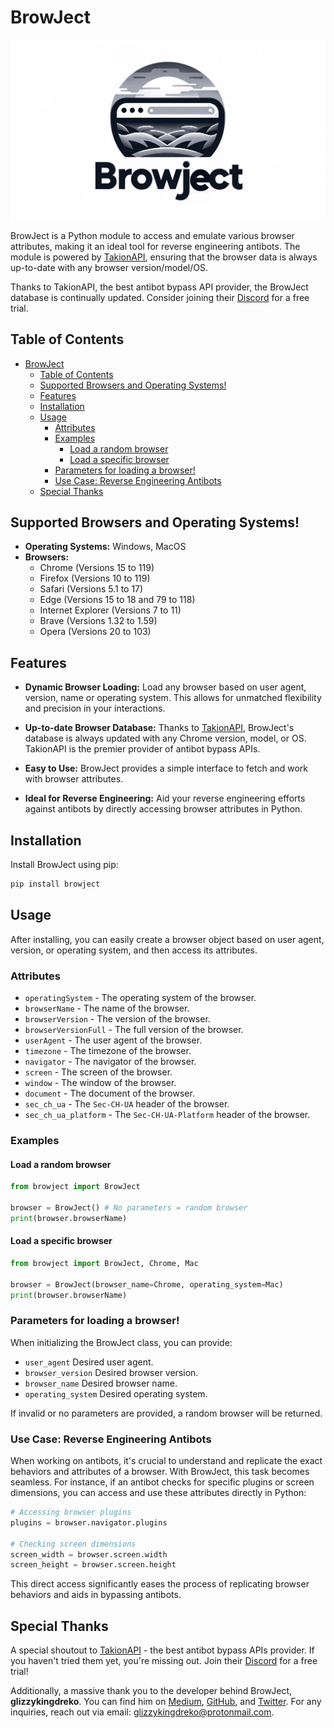 # BrowJect

![BrowJect Logo](img/banner.png)

BrowJect is a Python module to access and emulate various browser attributes, making it an ideal tool for reverse engineering antibots. The module is powered by [TakionAPI](https://takionapi.tech/), ensuring that the browser data is always up-to-date with any browser version/model/OS. 

Thanks to TakionAPI, the best antibot bypass API provider, the BrowJect database is continually updated. Consider joining their [Discord](https://takionapi.tech/discord) for a free trial.


## Table of Contents
- [BrowJect](#browject)
  - [Table of Contents](#table-of-contents)
  - [Supported Browsers and Operating Systems!](#supported-browsers-and-operating-systems)
  - [Features](#features)
  - [Installation](#installation)
  - [Usage](#usage)
    - [Attributes](#attributes)
    - [Examples](#examples)
      - [Load a random browser](#load-a-random-browser)
      - [Load a specific browser](#load-a-specific-browser)
    - [Parameters for loading a browser!](#parameters-for-loading-a-browser)
    - [Use Case: Reverse Engineering Antibots](#use-case-reverse-engineering-antibots)
  - [Special Thanks](#special-thanks)


## Supported Browsers and Operating Systems!
- **Operating Systems:** Windows, MacOS
- **Browsers:** 
  - Chrome (Versions 15 to 119)
  - Firefox (Versions 10 to 119)
  - Safari (Versions 5.1 to 17)
  - Edge (Versions 15 to 18 and 79 to 118)
  - Internet Explorer (Versions 7 to 11)
  - Brave (Versions 1.32 to 1.59)
  - Opera (Versions 20 to 103)

## Features

- **Dynamic Browser Loading:** Load any browser based on user agent, version, name or operating system. This allows for unmatched flexibility and precision in your interactions.
  
- **Up-to-date Browser Database:** Thanks to [TakionAPI](https://takionapi.tech/), BrowJect's database is always updated with any Chrome version, model, or OS. TakionAPI is the premier provider of antibot bypass APIs.

- **Easy to Use:** BrowJect provides a simple interface to fetch and work with browser attributes.

- **Ideal for Reverse Engineering:** Aid your reverse engineering efforts against antibots by directly accessing browser attributes in Python.

## Installation

Install BrowJect using pip:

```bash
pip install browject
```

## Usage

After installing, you can easily create a browser object based on user agent, version, or operating system, and then access its attributes.

### Attributes
  - `operatingSystem` - The operating system of the browser.
  - `browserName` - The name of the browser.
  - `browserVersion` - The version of the browser.
  - `browserVersionFull` - The full version of the browser.
  - `userAgent` - The user agent of the browser.
  - `timezone` - The timezone of the browser.
  - `navigator` - The navigator of the browser.
  - `screen` - The screen of the browser.
  - `window` - The window of the browser.
  - `document` - The document of the browser.
  - `sec_ch_ua` - The `Sec-CH-UA` header of the browser.
  - `sec_ch_ua_platform` - The `Sec-CH-UA-Platform` header of the browser.

### Examples

#### Load a random browser
```python
from browject import BrowJect

browser = BrowJect() # No parameters = random browser
print(browser.browserName)
```

#### Load a specific browser
```python
from browject import BrowJect, Chrome, Mac

browser = BrowJect(browser_name=Chrome, operating_system=Mac)
print(browser.browserName)
```

### Parameters for loading a browser!
When initializing the BrowJect class, you can provide:

- `user_agent` Desired user agent.
- `browser_version` Desired browser version.
- `browser_name` Desired browser name.
- `operating_system` Desired operating system.

If invalid or no parameters are provided, a random browser will be returned.

### Use Case: Reverse Engineering Antibots

When working on antibots, it's crucial to understand and replicate the exact behaviors and attributes of a browser. With BrowJect, this task becomes seamless. For instance, if an antibot checks for specific plugins or screen dimensions, you can access and use these attributes directly in Python:

```python
# Accessing browser plugins 
plugins = browser.navigator.plugins

# Checking screen dimensions 
screen_width = browser.screen.width
screen_height = browser.screen.height
```

This direct access significantly eases the process of replicating browser behaviors and aids in bypassing antibots.

## Special Thanks

A special shoutout to [TakionAPI](https://takionapi.tech/) - the best antibot bypass APIs provider. If you haven't tried them yet, you're missing out. Join their [Discord](https://takionapi.tech/discord) for a free trial!

Additionally, a massive thank you to the developer behind BrowJect, **glizzykingdreko**. You can find him on [Medium](https://medium.com/@glizzykingdreko), [GitHub](https://github.com/glizzykingdreko), and [Twitter](https://twitter.com/glizzykingdreko). For any inquiries, reach out via email: glizzykingdreko@protonmail.com.
